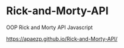 # Rick-and-Morty-API

OOP Rick and Morty API Javascript

https://apaezp.github.io/Rick-and-Morty-API/
